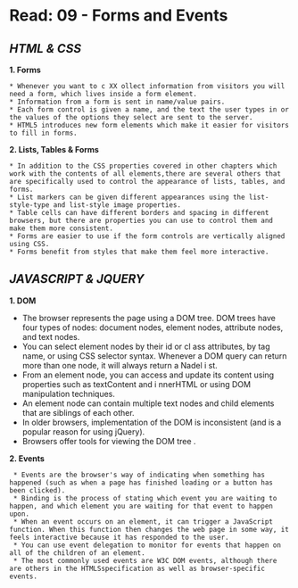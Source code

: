 # Read: 09 - Forms and Events

## ***HTML & CSS***

  **1. Forms**

    * Whenever you want to c XX ollect information from visitors you will need a form, which lives inside a form element.
    * Information from a form is sent in name/value pairs.
    * Each form control is given a name, and the text the user types in or the values of the options they select are sent to the server.
    * HTML5 introduces new form elements which make it easier for visitors to fill in forms.

  **2. Lists, Tables & Forms**

    * In addition to the CSS properties covered in other chapters which work with the contents of all elements,there are several others that are specifically used to control the appearance of lists, tables, and forms.
    * List markers can be given different appearances using the list-style-type and list-style image properties.
    * Table cells can have different borders and spacing in different browsers, but there are properties you can use to control them and make them more consistent.
    * Forms are easier to use if the form controls are vertically aligned using CSS.
    * Forms benefit from styles that make them feel more interactive.
    
## ***JAVASCRIPT & JQUERY***

  **1. DOM**

   * The browser represents the page using a DOM tree. DOM trees have four types of nodes: document nodes, element nodes, attribute nodes, and text nodes.
   * You can select element nodes by their id or cl ass attributes, by tag name, or using CSS selector syntax. Whenever a DOM query can return more than one node, it will always return a Nadel i st.
   * From an element node, you can access and update its content using properties such as textContent and i nnerHTML or using DOM manipulation techniques.
   * An element node can contain multiple text nodes and child elements that are siblings of each other.
   * In older browsers, implementation of the DOM is inconsistent (and is a popular reason for using jQuery).
   * Browsers offer tools for viewing the DOM tree .

   **2. Events**
   
     * Events are the browser's way of indicating when something has happened (such as when a page has finished loading or a button has been clicked).
     * Binding is the process of stating which event you are waiting to happen, and which element you are waiting for that event to happen upon.
     * When an event occurs on an element, it can trigger a JavaScript function. When this function then changes the web page in some way, it feels interactive because it has responded to the user.
     * You can use event delegation to monitor for events that happen on all of the children of an element.
     * The most commonly used events are W3C DOM events, although there are others in the HTMLSspecification as well as browser-specific events.